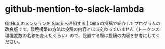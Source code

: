 # github-mention-to-slack-lambda

[GitHub のメンションを Slack へ通知する | Qiita](https://qiita.com/hkusu/items/a899e51bdd260ab908d7) の投稿で紹介したプログラムの改良版です。環境構築の方法は投稿の内容とほぼ変わっていません（トークンの環境変数の名称を変えたぐらい）ので、設置する際は投稿の内容を参考にしてください。
